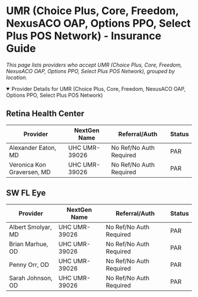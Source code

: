 # UMR (Choice Plus, Core, Freedom, NexusACO OAP, Options PPO, Select Plus POS Network) - Insurance Guide

*This page lists providers who accept UMR (Choice Plus, Core, Freedom, NexusACO OAP, Options PPO, Select Plus POS Network), grouped by location.*

<details open><summary>Provider Details for UMR (Choice Plus, Core, Freedom, NexusACO OAP, Options PPO, Select Plus POS Network)</summary>

## Retina Health Center

| Provider | NextGen Name | Referral/Auth | Status |
|----------|-------------|--------------|--------|
| Alexander Eaton, MD | UHC UMR-39026 | No Ref/No Auth Required | PAR |
| Veronica Kon Graversen, MD | UHC UMR-39026 | No Ref/No Auth Required | PAR |

## SW FL Eye

| Provider | NextGen Name | Referral/Auth | Status |
|----------|-------------|--------------|--------|
| Albert Smolyar, MD | UHC UMR-39026 | No Ref/No Auth Required | PAR |
| Brian Marhue, OD | UHC UMR-39026 | No Ref/No Auth Required | PAR |
| Penny Orr, OD | UHC UMR-39026 | No Ref/No Auth Required | PAR |
| Sarah Johnson, OD | UHC UMR-39026 | No Ref/No Auth Required | PAR |

</details>

